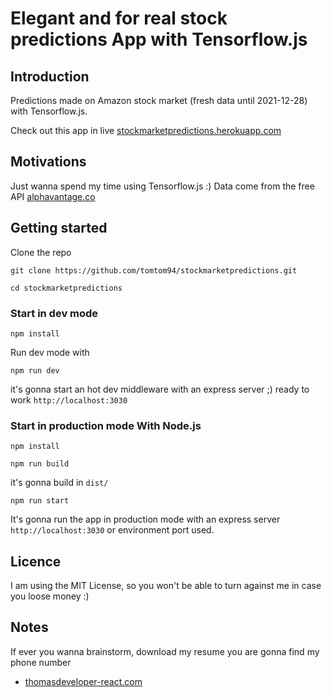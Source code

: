 # Elegant and for real stock predictions App with Tensorflow.js

## Introduction

Predictions made on Amazon stock market (fresh data until 2021-12-28) with Tensorflow.js.

Check out this app in live [stockmarketpredictions.herokuapp.com](https://stockmarketpredictions.herokuapp.com)

## Motivations

Just wanna spend my time using Tensorflow.js :)
Data come from the free API [alphavantage.co](https://www.alphavantage.co/query?function=TIME_SERIES_DAILY&symbol=AMZN&outputsize=full&apikey=NOKEY)

## Getting started

Clone the repo

```git
git clone https://github.com/tomtom94/stockmarketpredictions.git
```

```git
cd stockmarketpredictions
```

### Start in dev mode

```npm
npm install
```

Run dev mode with

```npm
npm run dev
```

it's gonna start an hot dev middleware with an express server ;) ready to work `http://localhost:3030`

### Start in production mode With Node.js

```npm
npm install
```

```npm
npm run build
```

it's gonna build in `dist/`

```npm
npm run start
```

 It's gonna run the app in production mode with an express server `http://localhost:3030` or environment port used.

## Licence

I am using the MIT License, so you won't be able to turn against me in case you loose money :)

## Notes

If ever you wanna brainstorm, download my resume you are gonna find my phone number

- [thomasdeveloper-react.com](https://www.thomasdeveloper-react.com)
